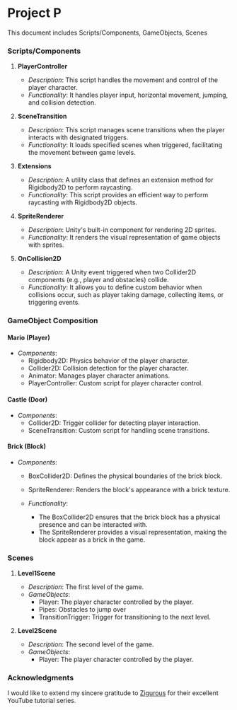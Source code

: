 # Project P

This document includes Scripts/Components, GameObjects, Scenes

### Scripts/Components

1. **PlayerController**

   - *Description*: This script handles the movement and control of the player character.
   - *Functionality*: It handles player input, horizontal movement, jumping, and collision detection.

2. **SceneTransition**

   - *Description*: This script manages scene transitions when the player interacts with designated triggers.
   - *Functionality*: It loads specified scenes when triggered, facilitating the movement between game levels.

3. **Extensions**

   - *Description*: A utility class that defines an extension method for Rigidbody2D to perform raycasting.
   - *Functionality*: This script provides an efficient way to perform raycasting with Rigidbody2D objects.

4. **SpriteRenderer**

   - *Description*: Unity's built-in component for rendering 2D sprites.
   - *Functionality*: It renders the visual representation of game objects with sprites.

5. **OnCollision2D**

   - *Description*: A Unity event triggered when two Collider2D components (e.g., player and obstacles) collide.
   - *Functionality*: It allows you to define custom behavior when collisions occur, such as player taking damage, collecting items, or triggering events.


### GameObject Composition

#### Mario (Player)

- *Components*:
  - Rigidbody2D: Physics behavior of the player character.
  - Collider2D: Collision detection for the player character.
  - Animator: Manages player character animations.
  - PlayerController: Custom script for player character control.

#### Castle (Door)

- *Components*:
  - Collider2D: Trigger collider for detecting player interaction.
  - SceneTransition: Custom script for handling scene transitions.
 
#### Brick (Block)

- *Components*:
  - BoxCollider2D: Defines the physical boundaries of the brick block.
  - SpriteRenderer: Renders the block's appearance with a brick texture.
  
  - *Functionality*:
    - The BoxCollider2D ensures that the brick block has a physical presence and can be interacted with.
    - The SpriteRenderer provides a visual representation, making the block appear as a brick in the game.

### Scenes

1. **Level1Scene**

   - *Description*: The first level of the game.
   - *GameObjects*:
     - Player: The player character controlled by the player.
     - Pipes: Obstacles to jump over
     - TransitionTrigger: Trigger for transitioning to the next level.

2. **Level2Scene**

   - *Description*: The second level of the game.
   - *GameObjects*:
     - Player: The player character controlled by the player.

### Acknowledgments

I would like to extend my sincere gratitude to [Zigurous](https://www.youtube.com/watch?v=GCkq6XqyJZg&list=PLqlFiJjSZ2x1mrMpSQgYdRm8PyWRTg6He&index=1&ab_channel=Zigurous) for their excellent YouTube tutorial series.

